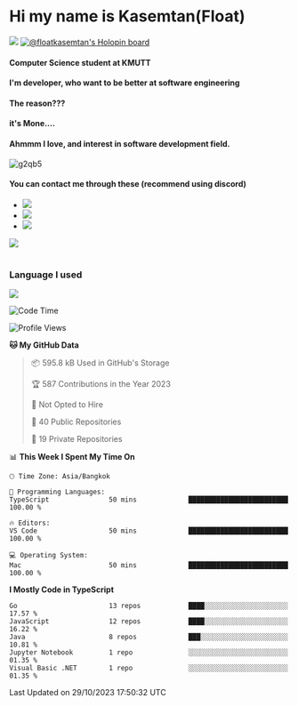 # Hi my name is Kasemtan(Float)
![](https://64.media.tumblr.com/9c2a8f831efe8da556ffbf89cebb52c9/b86c1ab833a37e32-93/s1280x1920/d000dc22f75df64be2bc150f5fa69c4f6df6bb07.gifv)
[![@floatkasemtan's Holopin board](https://holopin.me/floatkasemtan)](https://holopin.io/@floatkasemtan)
#### Computer Science student at KMUTT
#### I'm developer, who want to be better at software engineering
#### The reason???
#### it's Mone.... 
#### Ahmmm I love, and interest in software development field.
![g2qb5](https://user-images.githubusercontent.com/69688279/175812510-9235eaf7-72f7-40d3-b163-56efa9aa5c6b.gif)

#### You can contact me through these (recommend using discord)
- [![](https://img.shields.io/badge/Discord-5865F2?logo=Discord&logoColor=white)](https://discordapp.com/users/278155096225742848)
- [![](https://img.shields.io/badge/Facebook-1877F2?logo=facebook&logoColor=white)](https://www.facebook.com/float.teavasirichokchai/)
- [![](https://img.shields.io/badge/linkedin-0A66C2?logo=linkedin&logoColor=white)](https://www.linkedin.com/in/floatkasemtan/)

[![](https://github-readme-stats.vercel.app/api?username=FloatKasemtan&show_icons=true&theme=nightowl)]()
#
### Language I used
[![](https://github-readme-stats.vercel.app/api/top-langs/?username=FloatKasemtan&layout=compact&theme=nightowl)]()
<!--START_SECTION:waka-->
![Code Time](http://img.shields.io/badge/Code%20Time-1%2C221%20hrs%2037%20mins-blue)

![Profile Views](http://img.shields.io/badge/Profile%20Views-0-blue)

**🐱 My GitHub Data** 

> 📦 595.8 kB Used in GitHub's Storage 
 > 
> 🏆 587 Contributions in the Year 2023
 > 
> 🚫 Not Opted to Hire
 > 
> 📜 40 Public Repositories 
 > 
> 🔑 19 Private Repositories 
 > 
📊 **This Week I Spent My Time On** 

```text
🕑︎ Time Zone: Asia/Bangkok

💬 Programming Languages: 
TypeScript               50 mins             █████████████████████████   100.00 % 

🔥 Editors: 
VS Code                  50 mins             █████████████████████████   100.00 % 

💻 Operating System: 
Mac                      50 mins             █████████████████████████   100.00 % 
```

**I Mostly Code in TypeScript** 

```text
Go                       13 repos            ████░░░░░░░░░░░░░░░░░░░░░   17.57 % 
JavaScript               12 repos            ████░░░░░░░░░░░░░░░░░░░░░   16.22 % 
Java                     8 repos             ███░░░░░░░░░░░░░░░░░░░░░░   10.81 % 
Jupyter Notebook         1 repo              ░░░░░░░░░░░░░░░░░░░░░░░░░   01.35 % 
Visual Basic .NET        1 repo              ░░░░░░░░░░░░░░░░░░░░░░░░░   01.35 % 
```




 Last Updated on 29/10/2023 17:50:32 UTC
<!--END_SECTION:waka-->
<!--
**FloatKasemtan/FloatKasemtan** is a ✨ _special_ ✨ repository because its `README.md` (this file) appears on your GitHub profile.

Here are some ideas to get you started:

- 🔭 I’m currently working on ...
- 🌱 I’m currently learning ...
- 👯 I’m looking to collaborate on ...
- 🤔 I’m looking for help with ...
- 💬 Ask me about ...
- 📫 How to reach me: ...
- 😄 Pronouns: ...
- ⚡ Fun fact: ...
-->
